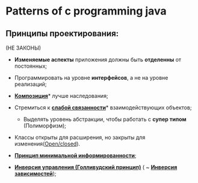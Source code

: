 # Patterns of c programming java

## Принципы проектирования: 
(НЕ ЗАКОНЫ)

* **Изменяемые аспекты** приложения должны быть **отделенны** от постоянных;

* Программировать на уровне **интерфейсов**, а не на уровне реализаций;

* [**Композиция**][Composition]* лучше наследования;

* Стремиться к [**слабой связанности**][LowCoupling]* взаимодействующих объектов;
  - Выделять уровень абстракции, чтобы работать с **супер типом** (Полиморфизм);
  
* Классы открыты для расширения, но закрыты для изменения([Open/closed][OCP]).

* [**Принцип минимальной информированности**][Demetra];

* [**Инверсия управления (Голливудский принцип)**][IoC] ( ~ [**Инверсия зависимостей**][DIP]);


[LowCoupling]: </src/AdditionalDocs/LowCoupling.md>
[Composition]: </src/AdditionalDocs/Composition.md>
[Demetra]: </src/AdditionalDocs/Principle_of_Least_Knowledge.md>
[IoC]: </src/AdditionalDocs/Inversion_of_Control.md>
[God-Object]: </src/AdditionalDocs/AntiPatterns/God-Object.md>
[OCP]: </src/AdditionalDocs/SOLID/Open-Closed_principle.md>
[DIP]: </src/AdditionalDocs/SOLID/Dependency_Inversion_principle.md>


[Abstract_Factory]: </src/Creational/Factorys/Abstract_Factory/Abstract_Factory.md>
[Factory_Method]: </src/Creational/Factorys/Factory_Method/Factory_Method.md>
[Builder]: </src/Creational/Builder/Builder.md>
[Prototype]: </src/Creational/Prototype/Prototype.md>
[Singleton]: </src/Creational/Singleton/Singleton.md>

[Adapter]: </src/Structural/Adapter/Adapter.md>
[Bridge]: </src/Structural/Bridge/Bridge.md>
[Composite]: </src/Structural/Composite/Composite.md>
[Decorator]: </src/Structural/Decorator/Decorator.md>
[Facade]: </src/Structural/Facade/Facade.md>
[Flyweight]: </src/Structural/Flyweight/Flyweight.md>
[Proxy]: </src/Structural/Proxy/Proxy.md>

[Chain_of_Responsibility]: </src/Behavioral/Chain_of_Responsibility/Chain_of_Responsibility.md>
[Command]: </src/Behavioral/Command/Command.md>
[Iterator]: </src/Behavioral/Iterator/Iterator.md>
[Mediator]: </src/Behavioral/Mediator/Mediator.md>
[Memento]: </src/Behavioral/Memento/Memento.md>
[Observer]: </src/Behavioral/Observer/Observer.md>
[State]: </src/Behavioral/State/State.md>
[Strategy]: </src/Behavioral/Strategy/Strategy.md>
[Template_Method]: </src/Behavioral/Template_Method/Template_Method.md>
[Visitor]: </src/Behavioral/Visitor/Visitor.md>